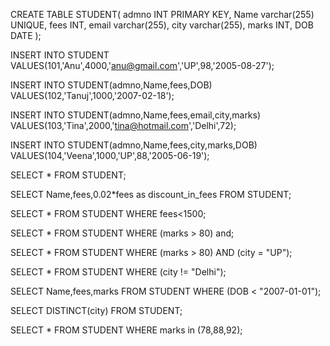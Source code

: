 CREATE TABLE STUDENT(
    admno INT PRIMARY KEY,
    Name varchar(255) UNIQUE,
    fees INT,
    email varchar(255),
    city varchar(255),
    marks INT,
    DOB DATE
);

INSERT INTO STUDENT VALUES(101,'Anu',4000,'anu@gmail.com','UP',98,'2005-08-27');

INSERT INTO STUDENT(admno,Name,fees,DOB) VALUES(102,'Tanuj',1000,'2007-02-18');

INSERT INTO STUDENT(admno,Name,fees,email,city,marks) VALUES(103,'Tina',2000,'tina@hotmail.com','Delhi',72);

INSERT INTO STUDENT(admno,Name,fees,city,marks,DOB) VALUES(104,'Veena',1000,'UP',88,'2005-06-19');

SELECT * FROM STUDENT;

SELECT Name,fees,0.02*fees as discount_in_fees FROM STUDENT;

SELECT * FROM STUDENT WHERE fees<1500;

SELECT * FROM STUDENT WHERE (marks > 80) and;

SELECT * FROM STUDENT WHERE (marks > 80) AND (city = "UP");

SELECT * FROM STUDENT WHERE (city != "Delhi");

SELECT Name,fees,marks FROM STUDENT WHERE (DOB < "2007-01-01");

SELECT DISTINCT(city) FROM STUDENT;

SELECT * FROM STUDENT WHERE marks in (78,88,92);
